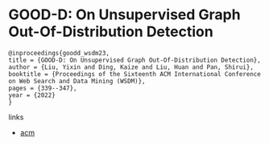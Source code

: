 # GOOD-D: On Unsupervised Graph Out-Of-Distribution Detection

```
@inproceedings{goodd_wsdm23,
title = {GOOD-D: On Unsupervised Graph Out-Of-Distribution Detection},
author = {Liu, Yixin and Ding, Kaize and Liu, Huan and Pan, Shirui},
booktitle = {Proceedings of the Sixteenth ACM International Conference on Web Search and Data Mining (WSDM)},
pages = {339--347},
year = {2022}
}
```

links
- [acm](https://dl.acm.org/doi/10.1145/3539597.3570446)
